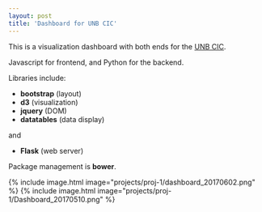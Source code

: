 ```yaml
---
layout: post
title: 'Dashboard for UNB CIC'
---
```

This is a visualization dashboard with both ends for the [UNB CIC](http://unb.ca/cic/).

Javascript for frontend, and Python for the backend.

Libraries include:
* **bootstrap** (layout)
* **d3** (visualization)
* **jquery** (DOM)
* **datatables** (data display)

and
* **Flask** (web server)

Package management is **bower**.

{% include image.html image="projects/proj-1/dashboard_20170602.png" %}
{% include image.html image="projects/proj-1/Dashboard_20170510.png" %}
